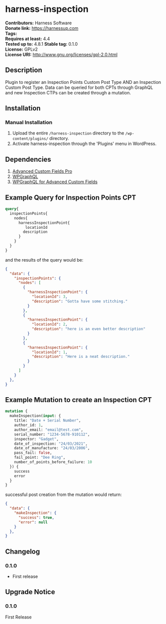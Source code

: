 # harness-inspection #
**Contributors:**      Harness Software  
**Donate link:**       https://harnessup.com  
**Tags:**  
**Requires at least:** 4.4  
**Tested up to:**      4.8.1 
**Stable tag:**        0.1.0  
**License:**           GPLv2  
**License URI:**       http://www.gnu.org/licenses/gpl-2.0.html  

## Description ##

Plugin to register an Inspection Points Custom Post Type AND an Inspection Custom Post Type. Data can be queried for both CPTs through GraphQL and new Inspection CTPs can be created through a mutation.

## Installation ##

### Manual Installation ###

1. Upload the entire `/harness-inspection` directory to the `/wp-content/plugins/` directory.
2. Activate harness-inspection through the 'Plugins' menu in WordPress.

## Dependencies ##

1. [Advanced Custom Fields Pro](https://advancedcustomfields.com)
2. [WPGraphQL](https://github.com/wp-graphql/wp-graphql)
3. [WPGraphQL for Advanced Custom Fields](https://github.com/wp-graphql/wp-graphql-acf/)

## Example Query for Inspection Points CPT ##
```graphql
query{
  inspectionPoints{
    nodes{
      harnessInspectionPoint{
         locationId
        description  
      }
    }
  }
}
```
and the results of the query would be:
```json
{
  "data": {
    "inspectionPoints": {
      "nodes": [
        {
          "harnessInspectionPoint": {
            "locationId": 3,
            "description": "Gotta have some stitching."
          }
        },
        {
          "harnessInspectionPoint": {
            "locationId": 2,
            "description": "here is an even better description"
          }
        },
        {
          "harnessInspectionPoint": {
            "locationId": 1,
            "description": "Here is a neat description."
          }
        }
      ]
    }
  },
}
```
## Example Mutation to create an Inspection CPT ##
```graphql
mutation {
  makeInspection(input: {
    title: "Date + Serial Number", 
    author_id: 1, 
    author_email: "email@test.com", 
    serial_number: "1234-5678-910112", 
    inspector: "Gadget",
    date_of_inspection: "24/03/2021", 
    date_of_manufacture: "24/03/2006", 
    pass_fail: false, 
    fail_point: "Dee Ring",
    number_of_points_before_failure: 10
  }) {
    success
    error
  }
}
```
successful post creation from the mutation would return:
```json
{
  "data": {
    "makeInspection": {
      "success": true,
      "error": null
    }
  },
}
```

## Changelog ##

### 0.1.0 ###
* First release

## Upgrade Notice ##

### 0.1.0 ###
First Release
